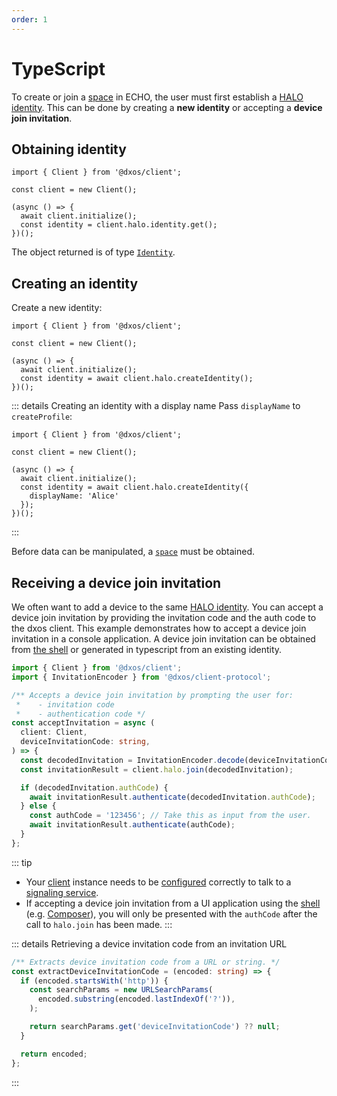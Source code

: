 ```yaml
---
order: 1
---
```


# TypeScript

To create or join a [space](../echo/typescript/README.md) in ECHO, the user must first establish a [HALO identity](../halo/). This can be done by creating a **new identity** or accepting a **device join invitation**.

## Obtaining identity

```ts{7} file=./snippets-typescript/get-identity.ts#L5-
import { Client } from '@dxos/client';

const client = new Client();

(async () => {
  await client.initialize();
  const identity = client.halo.identity.get();
})();
```

The object returned is of type [`Identity`](/api/@dxos/client/interfaces/Identity).

## Creating an identity

Create a new identity:

```ts{7} file=./snippets-typescript/create-identity.ts#L5-
import { Client } from '@dxos/client';

const client = new Client();

(async () => {
  await client.initialize();
  const identity = await client.halo.createIdentity();
})();
```

::: details Creating an identity with a display name
Pass `displayName` to `createProfile`:

```ts{8} file=./snippets-typescript/create-identity-displayname.ts#L5-
import { Client } from '@dxos/client';

const client = new Client();

(async () => {
  await client.initialize();
  const identity = await client.halo.createIdentity({
    displayName: 'Alice'
  });
})();
```

:::

Before data can be manipulated, a [`space`](../echo/typescript/README.md) must be obtained.

## Receiving a device join invitation

We often want to add a device to the same [HALO identity](../halo/).
You can accept a device join invitation by providing the invitation code and the auth code to the dxos client.
This example demonstrates how to accept a device join invitation in a console application.
A device join invitation can be obtained from [the shell](../halo/#shell) or generated in typescript from an existing identity.

```ts file=./snippets-typescript/device-join.ts#L5-L24
import { Client } from '@dxos/client';
import { InvitationEncoder } from '@dxos/client-protocol';

/** Accepts a device join invitation by prompting the user for:
 *    - invitation code
 *    - authentication code */
const acceptInvitation = async (
  client: Client,
  deviceInvitationCode: string,
) => {
  const decodedInvitation = InvitationEncoder.decode(deviceInvitationCode);
  const invitationResult = client.halo.join(decodedInvitation);

  if (decodedInvitation.authCode) {
    await invitationResult.authenticate(decodedInvitation.authCode);
  } else {
    const authCode = '123456'; // Take this as input from the user.
    await invitationResult.authenticate(authCode);
  }
};
```

::: tip

* Your [client](../../api/@dxos/client) instance needs to be [configured](../echo/typescript/config.md) correctly to talk to a [signaling service](../glossary.md#signaling-service).
* If accepting a device join invitation from a UI application using the [shell](../dxos-ui/shell/) (e.g. [Composer](../../composer/)), you will only be presented with the `authCode` after the call to `halo.join` has been made.
  :::

::: details Retrieving a device invitation code from an invitation URL

```ts file=./snippets-typescript/device-join.ts#L26-L37
/** Extracts device invitation code from a URL or string. */
const extractDeviceInvitationCode = (encoded: string) => {
  if (encoded.startsWith('http')) {
    const searchParams = new URLSearchParams(
      encoded.substring(encoded.lastIndexOf('?')),
    );

    return searchParams.get('deviceInvitationCode') ?? null;
  }

  return encoded;
};
```

:::
